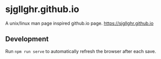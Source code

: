 # sjgllghr.github.io
A unix/linux man page inspired github.io page. https://sjgllghr.github.io

## Development
Run `npm run serve` to automatically refresh the browser after each save.
